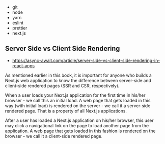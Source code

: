 - git 
- node 
- yarn
- eslint
- prettier 
- next.js 


## Server Side vs Client Side Rendering 
- https://async-await.com/article/server-side-vs-client-side-rendering-in-react-apps

 As mentioned earlier in this book, it is important for anyone who builds a Next.js web application to know the difference between server-side and client-side rendered pages (SSR and CSR, respectively).

When a user loads your Next.js application for the first time in his/her browser - we call this an initial load. A web page that gets loaded in this way (with initial load) is rendered on the server - we call it a server-side rendered page. That is a property of all Next.js applications.

After a user has loaded a Next.js application on his/her browser, this user may click a navigational link on the page to load another page from the application. A web page that gets loaded in this fashion is rendered on the browser - we call it a client-side rendered page.